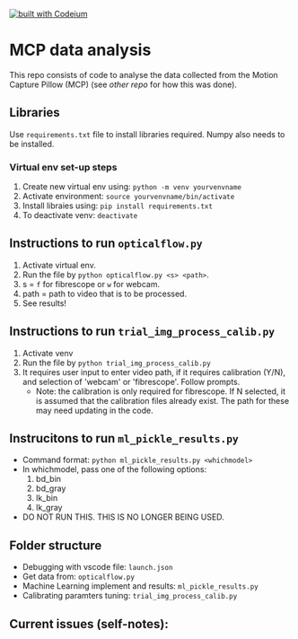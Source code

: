 [![built with Codeium](https://codeium.com/badges/main)](https://codeium.com)

# MCP data analysis
This repo consists of code to analyse the data collected from the Motion Capture Pillow (MCP) (see *other repo* for how this was done). 

## Libraries
Use `requirements.txt` file to install libraries required. 
Numpy also needs to be installed. 

### Virtual env set-up steps
1. Create new virtual env using: `python -m venv yourvenvname`
2. Activate environment: `source yourvenvname/bin/activate`
3. Install libraies using: `pip install requirements.txt`
4. To deactivate venv: `deactivate`

## Instructions to run `opticalflow.py`
1. Activate virtual env. 
2. Run the file by `python opticalflow.py <s> <path>`. 
3. s = `f` for fibrescope or `w` for webcam. 
4. path = path to video that is to be processed. 
5. See results! 

## Instructions to run `trial_img_process_calib.py`
1. Activate venv
2. Run the file by `python trial_img_process_calib.py`
3. It requires user input to enter video path, if it requires calibration (Y/N), and selection of 'webcam' or 'fibrescope'. Follow prompts. 
   * Note: the calibration is only required for fibrescope. If N selected, it is assumed that the calibration files already exist. The path for these may need updating in the code.

## Instrucitons to run `ml_pickle_results.py`
* Command format: `python ml_pickle_results.py <whichmodel>`
* In whichmodel, pass one of the following options: 
  1. bd_bin
  2. bd_gray
  3. lk_bin
  4. lk_gray
* DO NOT RUN THIS. THIS IS NO LONGER BEING USED. 


## Folder structure
* Debugging with vscode file: `launch.json `
* Get data from: `opticalflow.py`
* Machine Learning implement and results: `ml_pickle_results.py` 
* Calibrating paramters tuning: `trial_img_process_calib.py`

## Current issues (self-notes): 
 